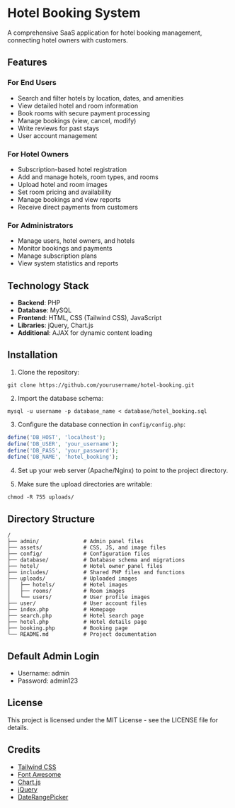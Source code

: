 # Hotel Booking System

A comprehensive SaaS application for hotel booking management, connecting hotel owners with customers.

## Features

### For End Users
- Search and filter hotels by location, dates, and amenities
- View detailed hotel and room information
- Book rooms with secure payment processing
- Manage bookings (view, cancel, modify)
- Write reviews for past stays
- User account management

### For Hotel Owners
- Subscription-based hotel registration
- Add and manage hotels, room types, and rooms
- Upload hotel and room images
- Set room pricing and availability
- Manage bookings and view reports
- Receive direct payments from customers

### For Administrators
- Manage users, hotel owners, and hotels
- Monitor bookings and payments
- Manage subscription plans
- View system statistics and reports

## Technology Stack

- **Backend**: PHP
- **Database**: MySQL
- **Frontend**: HTML, CSS (Tailwind CSS), JavaScript
- **Libraries**: jQuery, Chart.js
- **Additional**: AJAX for dynamic content loading

## Installation

1. Clone the repository:
```
git clone https://github.com/yourusername/hotel-booking.git
```

2. Import the database schema:
```
mysql -u username -p database_name < database/hotel_booking.sql
```

3. Configure the database connection in `config/config.php`:
```php
define('DB_HOST', 'localhost');
define('DB_USER', 'your_username');
define('DB_PASS', 'your_password');
define('DB_NAME', 'hotel_booking');
```

4. Set up your web server (Apache/Nginx) to point to the project directory.

5. Make sure the upload directories are writable:
```
chmod -R 755 uploads/
```

## Directory Structure

```
/
├── admin/              # Admin panel files
├── assets/             # CSS, JS, and image files
├── config/             # Configuration files
├── database/           # Database schema and migrations
├── hotel/              # Hotel owner panel files
├── includes/           # Shared PHP files and functions
├── uploads/            # Uploaded images
│   ├── hotels/         # Hotel images
│   ├── rooms/          # Room images
│   └── users/          # User profile images
├── user/               # User account files
├── index.php           # Homepage
├── search.php          # Hotel search page
├── hotel.php           # Hotel details page
├── booking.php         # Booking page
└── README.md           # Project documentation
```

## Default Admin Login

- Username: admin
- Password: admin123

## License

This project is licensed under the MIT License - see the LICENSE file for details.

## Credits

- [Tailwind CSS](https://tailwindcss.com/)
- [Font Awesome](https://fontawesome.com/)
- [Chart.js](https://www.chartjs.org/)
- [jQuery](https://jquery.com/)
- [DateRangePicker](https://www.daterangepicker.com/)